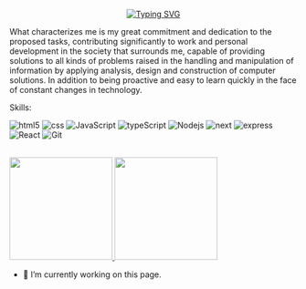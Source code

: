 
<!--![I am a front end web developer](https://arturssmirnovs.github.io/github-profile-readme-generator/images/banner.png)-->

 <p align="center">
  <a href="https://github.com/SuranSandeepa">
    <img src="https://readme-typing-svg.herokuapp.com?font=Itim&size=33&color=0000FF&center=true&vCenter=true&lines=Hi%2C+I'm+Diego+Beltran;Full-Stack+Developer;Always+learning+new+things" alt="Typing SVG" /></a>
  </p>

What characterizes me is my great commitment and dedication to the proposed tasks, contributing significantly to work and personal development in the society that surrounds me, capable of providing solutions to all kinds of problems raised in the handling and manipulation of information by applying analysis, design and construction of computer solutions. In addition to being proactive and easy to learn quickly in the face of constant changes in technology.

Skills:
<p>
  <img alt="html5" src="https://img.shields.io/badge/-HTML5-fff?style=flat-square&logo=html5&logoColor=blanco" />
  <img alt="css" src="https://img.shields.io/badge/-CSS-007ACC?style=flat-square&logo=CSS3&logoColor=white" />
  <img alt="JavaScript" src="https://img.shields.io/badge/-JS-F0db4f?style=flat-square&logo=javascript&logoColor=white" />
  <img alt="typeScript" src="https://img.shields.io/badge/-TS-007ACC?style=flat-square&logo=typescript&logoColor=white" />
  <img alt="Nodejs" src="https://img.shields.io/badge/-Nodejs-43853d?style=flat-square&logo=Node.js&logoColor=white" />
  <img alt="next" src="https://img.shields.io/badge/-Nextjs-000000?style=flat-square&logo=Next.js&logoColor=white" />
  <img alt="express" src="https://img.shields.io/badge/-express-AFACAB?style=flat-square&logo=express&logoColor=white" />
  <img alt="React" src="https://img.shields.io/badge/-React-45b8d8?style=flat-square&logo=react&logoColor=white" />
  <img alt="Git" src="https://img.shields.io/badge/-Git-F05032?style=flat-square&logo=git&logoColor=white" />
</p>

<br/>

<a href="https://github.com/DiegoBelPe">
  <img height="180em" src="https://github-readme-stats.vercel.app/api?username=DiegoBelPe&theme=buefy&show_icons=true" />
  <img height="180em" src="https://github-readme-stats.vercel.app/api/top-langs/?username=DiegoBelPe&theme=buefy&layout=compact" />
</a>


- 🔭 I’m currently working on this page. 









<!--
**DiegoBelPe/DiegoBelpe** is a ✨ _special_ ✨ repository because its `README.md` (this file) appears on your GitHub profile.

Here are some ideas to get you started:

- 🔭 I’m currently working on ...
- 🌱 I’m currently learning ...
- 👯 I’m looking to collaborate on ...
- 🤔 I’m looking for help with ...
- 💬 Ask me about ...
- 📫 How to reach me: ...
- 😄 Pronouns: ...
- ⚡ Fun fact: ...
-->
